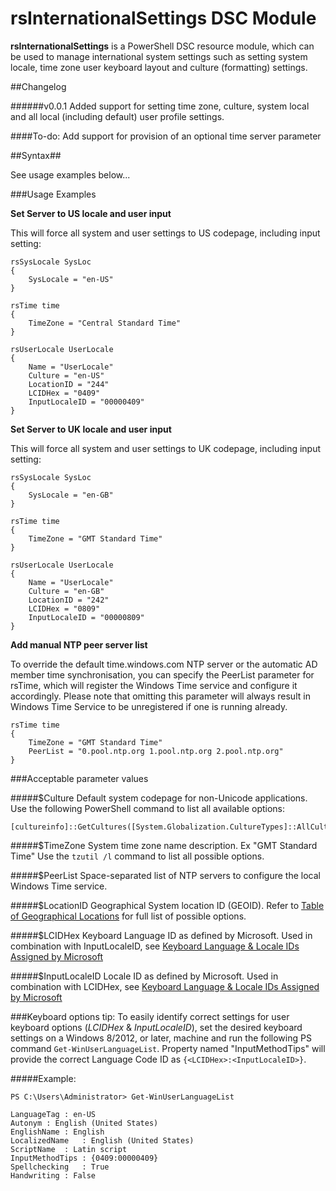 rsInternationalSettings DSC Module
=======================

**rsInternationalSettings** is a PowerShell DSC resource module, which can be used to manage international system settings such as setting system locale, time zone user keyboard layout and culture (formatting) settings.

##Changelog

######v0.0.1
Added support for setting time zone, culture, system local and all local (including default) user profile settings.

####To-do:
Add support for provision of an optional time server parameter

##Syntax##

See usage examples below...

###Usage Examples

**Set Server to US locale and user input**

This will force all system and user settings to US codepage, including input setting:

    rsSysLocale SysLoc
    {
    	SysLocale = "en-US"
    }
    
    rsTime time
    {
    	TimeZone = "Central Standard Time"
    }
    
    rsUserLocale UserLocale
    {
    	Name = "UserLocale"
		Culture = "en-US"
    	LocationID = "244"
    	LCIDHex = "0409"
    	InputLocaleID = "00000409"
    }


**Set Server to UK locale and user input**

This will force all system and user settings to UK codepage, including input setting:

    rsSysLocale SysLoc
    {
    	SysLocale = "en-GB"
    }
    
    rsTime time
    {
    	TimeZone = "GMT Standard Time"
    }
    
    rsUserLocale UserLocale
    {
    	Name = "UserLocale"
		Culture = "en-GB"
    	LocationID = "242"
    	LCIDHex = "0809"
    	InputLocaleID = "00000809"
    }

**Add manual NTP peer server list**

To override the default time.windows.com NTP server or the automatic AD member time synchronisation, you can specify the PeerList parameter for rsTime, which will register the Windows Time service and configure it accordingly. Please note that omitting this parameter will always result in Windows Time Service to be unregistered if one is running already.

    rsTime time
    {
    	TimeZone = "GMT Standard Time"
		PeerList = "0.pool.ntp.org 1.pool.ntp.org 2.pool.ntp.org"
    }

###Acceptable parameter values

#####$Culture
Default system codepage for non-Unicode applications. 
Use the following PowerShell command to list all available options:

    [cultureinfo]::GetCultures([System.Globalization.CultureTypes]::AllCultures)

#####$TimeZone
System time zone name description. Ex "GMT Standard Time"
Use the `tzutil /l` command to list all possible options.

#####$PeerList
Space-separated list of NTP servers to configure the local Windows Time service.

#####$LocationID
Geographical System location ID (GEOID). Refer to [Table of Geographical Locations](http://msdn.microsoft.com/en-us/library/windows/desktop/dd374073(v=vs.85).aspx) for full list of possible options.

#####$LCIDHex
Keyboard Language ID as defined by Microsoft. Used in combination with InputLocaleID, see [Keyboard Language & Locale IDs Assigned by Microsoft](http://msdn.microsoft.com/en-gb/goglobal/bb895996.aspx)

#####$InputLocaleID
Locale ID as defined by Microsoft. Used in combination with LCIDHex, see [Keyboard Language & Locale IDs Assigned by Microsoft](http://msdn.microsoft.com/en-gb/goglobal/bb895996.aspx)

###Keyboard options tip:
To easily identify correct settings for user keyboard options (*LCIDHex* & *InputLocaleID*), set the desired keyboard settings on a Windows 8/2012, or later, machine and run the following PS command `Get-WinUserLanguageList`. Property named "InputMethodTips" will provide the correct Language Code ID as `{<LCIDHex>:<InputLocaleID>}`.

#####Example:

    PS C:\Users\Administrator> Get-WinUserLanguageList
    
    LanguageTag : en-US
    Autonym : English (United States)
    EnglishName : English
    LocalizedName   : English (United States)
    ScriptName  : Latin script
    InputMethodTips : {0409:00000409}
    Spellchecking   : True
    Handwriting : False

